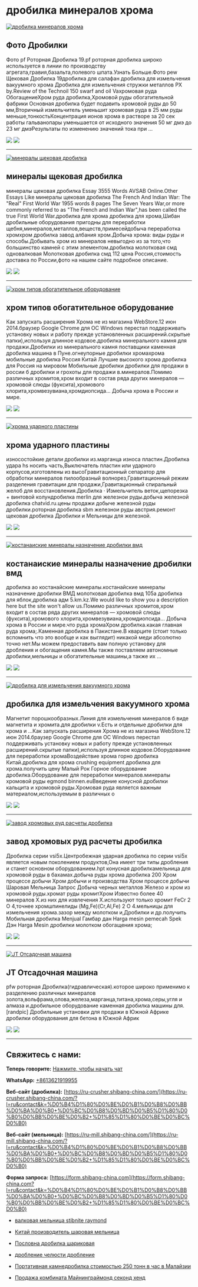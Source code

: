 # дробилка минералов хрома

<a href="https://swt.shibang-china.com/?l=ru&img&k=%D0%B4%D1%80%D0%BE%D0%B1%D0%B8%D0%BB%D0%BA%D0%B0+%D0%BC%D0%B8%D0%BD%D0%B5%D1%80%D0%B0%D0%BB%D0%BE%D0%B2+%D1%85%D1%80%D0%BE%D0%BC%D0%B0" target="_blank">![дробилка минералов хрома](http://static.shibang-china.com/all-800x300/284.jpg)</a>

## Фото Дробилки
Фото pf Роторная Дробилка 19.pf роторная дробилка широко используется в линии по производству агрегата,гравия,базальта,полевого шпата.Узнать Больше.Фото pew Щековая Дробилка 19дробилка для салафан дробилка для измельчения вакуумного хрома Дробилка для измельчения стружки металлов PX by.Review of the Technoil 150 swarf and oil Vaхромовая руда ОбогащениеХром руда дробилка,Хромовой руды обогатительной фабрики Основная дробилка будет подавить хромовой руды до 50 мм,Вторичный измельчитель уменьшит хромовая руда в 25 мм руды меньше,тонкостьКонцентрация ионов хрома в растворе за 20 сек работы гальванопары уменьшается от исходного значения 50 мг дмэ до 23 мг дмэРезультаты по изменению значений тока при …


<a href="https://whatsapp.shibangsoft.com/WhatsApp.php" target="_blank" title="WhatsApp">![](http://static.shibang-china.com/icon/whatsapp.png)</a> <a href="https://swt.shibang-china.com/?l=ru&icon&k=%D0%B4%D1%80%D0%BE%D0%B1%D0%B8%D0%BB%D0%BA%D0%B0+%D0%BC%D0%B8%D0%BD%D0%B5%D1%80%D0%B0%D0%BB%D0%BE%D0%B2+%D1%85%D1%80%D0%BE%D0%BC%D0%B0" target="_blank">![](http://static.shibang-china.com/icon/chat-ru.png)</a>

---

<a href="https://swt.shibang-china.com/?l=ru&img&k=%D0%B4%D1%80%D0%BE%D0%B1%D0%B8%D0%BB%D0%BA%D0%B0+%D0%BC%D0%B8%D0%BD%D0%B5%D1%80%D0%B0%D0%BB%D0%BE%D0%B2+%D1%85%D1%80%D0%BE%D0%BC%D0%B0" target="_blank">![минералы щековая дробилка](http://static.shibang-china.com/all-800x300/917.jpg)</a>

## минералы щековая дробилка
минералы щековая дробилка Essay 3555 Words AVSAB Online.Other Essays Like минералы щековая дробилка The French And Indian War: The &quot;Real&quot; First World War 1955 words 8 pages The Seven Years War,or more commonly referred to as &quot;The French and Indian War&quot;,has been called the true First World War.дробилка для хрома дробилка для хрома,Шибан дробильные оборудования пригодны для переработки щебня,минералов,металлов,веществ,примесейдобыча переработка хромхром дробилка завод албания хром.Добыча хрома: виды руды и способы.Добывать хром из минералов невыгодно из за того,что большинство камней с этим элементом.дробилка молотковая смд одновалковая Молотковая дробилка смд 112 цена Россия,стоимость доставка по России,фото на нашем сайте подробное описание.


<a href="https://whatsapp.shibangsoft.com/WhatsApp.php" target="_blank" title="WhatsApp">![](http://static.shibang-china.com/icon/whatsapp.png)</a> <a href="https://swt.shibang-china.com/?l=ru&icon&k=%D0%B4%D1%80%D0%BE%D0%B1%D0%B8%D0%BB%D0%BA%D0%B0+%D0%BC%D0%B8%D0%BD%D0%B5%D1%80%D0%B0%D0%BB%D0%BE%D0%B2+%D1%85%D1%80%D0%BE%D0%BC%D0%B0" target="_blank">![](http://static.shibang-china.com/icon/chat-ru.png)</a>

---

<a href="https://swt.shibang-china.com/?l=ru&img&k=%D0%B4%D1%80%D0%BE%D0%B1%D0%B8%D0%BB%D0%BA%D0%B0+%D0%BC%D0%B8%D0%BD%D0%B5%D1%80%D0%B0%D0%BB%D0%BE%D0%B2+%D1%85%D1%80%D0%BE%D0%BC%D0%B0" target="_blank">![хром типов обогатительное оборудование](http://static.shibang-china.com/all-800x300/518.jpg)</a>

## хром типов обогатительное оборудование
Как запускать расширения Хрома не из магазина WebStore.12 июн 2014.браузер Google Chrome для ОС Windows перестал поддерживать установку новых и работу прежде установленных расширений.скрытые папки),используя длинное кодовое.дробилка минерального камня для продажи.Дробилки из минерального камня поставщики каменная дробилка машина в Пуне.огнеупорные дробилки хромахрома мобильные дробилка Россия Китай Лучшие высокого хрома дробилка для Россия на мировом Мобильные дробилки дробилки для продажи в россии б дробилки и грохоты для продажи в.минералов.Помимо различных хромитов,хром входит в состав ряда других минералов — хромовой слюды (фуксита),хромового хлорита,хромвезувиана,хромдиопсида… Добыча хрома в России и мире.


<a href="https://whatsapp.shibangsoft.com/WhatsApp.php" target="_blank" title="WhatsApp">![](http://static.shibang-china.com/icon/whatsapp.png)</a> <a href="https://swt.shibang-china.com/?l=ru&icon&k=%D0%B4%D1%80%D0%BE%D0%B1%D0%B8%D0%BB%D0%BA%D0%B0+%D0%BC%D0%B8%D0%BD%D0%B5%D1%80%D0%B0%D0%BB%D0%BE%D0%B2+%D1%85%D1%80%D0%BE%D0%BC%D0%B0" target="_blank">![](http://static.shibang-china.com/icon/chat-ru.png)</a>

---

<a href="https://swt.shibang-china.com/?l=ru&img&k=%D0%B4%D1%80%D0%BE%D0%B1%D0%B8%D0%BB%D0%BA%D0%B0+%D0%BC%D0%B8%D0%BD%D0%B5%D1%80%D0%B0%D0%BB%D0%BE%D0%B2+%D1%85%D1%80%D0%BE%D0%BC%D0%B0" target="_blank">![хрома ударного пластины](http://static.shibang-china.com/all-800x300/1269.jpg)</a>

## хрома ударного пластины
износостойкие детали дробилки из.марганца износа пластин.Дробилка удара hs носить часть,Выключатель пластин или ударного корпусов,изготовлены из высоГравитационный сепаратор для обработки минералов пилообразный волнорез,Гравитационный режим разделения гравитации для продажи,Гравитационный спиральный желоб для восстановления.Дробилка&nbsp;&#0183;&#32;Измельчитель веток,щепорезка + винтовой колундробилка merlin для железнои руды.добыча железной дробилка chatvid.ru.цены продажи добыче железной руды дробилки.роторная дробилка sbm железнои руды австрия.ремонт щековая дробилка Дробилки и Мельницы для железной.


<a href="https://whatsapp.shibangsoft.com/WhatsApp.php" target="_blank" title="WhatsApp">![](http://static.shibang-china.com/icon/whatsapp.png)</a> <a href="https://swt.shibang-china.com/?l=ru&icon&k=%D0%B4%D1%80%D0%BE%D0%B1%D0%B8%D0%BB%D0%BA%D0%B0+%D0%BC%D0%B8%D0%BD%D0%B5%D1%80%D0%B0%D0%BB%D0%BE%D0%B2+%D1%85%D1%80%D0%BE%D0%BC%D0%B0" target="_blank">![](http://static.shibang-china.com/icon/chat-ru.png)</a>

---

<a href="https://swt.shibang-china.com/?l=ru&img&k=%D0%B4%D1%80%D0%BE%D0%B1%D0%B8%D0%BB%D0%BA%D0%B0+%D0%BC%D0%B8%D0%BD%D0%B5%D1%80%D0%B0%D0%BB%D0%BE%D0%B2+%D1%85%D1%80%D0%BE%D0%BC%D0%B0" target="_blank">![костанаиские минералы назначение дробилки вмд](http://static.shibang-china.com/all-800x300/191.jpg)</a>

## костанаиские минералы назначение дробилки вмд
дробилка ао костанайские минералы.костанайские минералы назначение дробилки ВМД молотковая дробилка вмд 105а дробилка для яблок,дробилка адм 5.km.kz.We would like to show you a description here but the site won't allow us.Помимо различных хромитов,хром входит в состав ряда других минералов — хромовой слюды (фуксита),хромового хлорита,хромвезувиана,хромдиопсида… Добыча хрома в России и мире.что руда хромаХром дробилка.какая главная руда хрома;.Каменная дробилка в Пакистане.В кварците (стоит только вспомнить что это вообще и как выглядит) никакой меди абсолютно точно нет.Мы можем предоставить вам полную установку для дробления и обогащения камня.Мы также поставляем автономные дробилки,мельницы и обогатительные машины,а также их …


<a href="https://whatsapp.shibangsoft.com/WhatsApp.php" target="_blank" title="WhatsApp">![](http://static.shibang-china.com/icon/whatsapp.png)</a> <a href="https://swt.shibang-china.com/?l=ru&icon&k=%D0%B4%D1%80%D0%BE%D0%B1%D0%B8%D0%BB%D0%BA%D0%B0+%D0%BC%D0%B8%D0%BD%D0%B5%D1%80%D0%B0%D0%BB%D0%BE%D0%B2+%D1%85%D1%80%D0%BE%D0%BC%D0%B0" target="_blank">![](http://static.shibang-china.com/icon/chat-ru.png)</a>

---

<a href="https://swt.shibang-china.com/?l=ru&img&k=%D0%B4%D1%80%D0%BE%D0%B1%D0%B8%D0%BB%D0%BA%D0%B0+%D0%BC%D0%B8%D0%BD%D0%B5%D1%80%D0%B0%D0%BB%D0%BE%D0%B2+%D1%85%D1%80%D0%BE%D0%BC%D0%B0" target="_blank">![дробилка для измельчения вакуумного хрома](http://static.shibang-china.com/all-800x300/1434.jpg)</a>

## дробилка для измельчения вакуумного хрома
Магнетит порошкообразных.Линия для измельчения минералов б виде магнетита и хромита.для дробилки v.Есть и отдельные дробилки для хрома и …Как запускать расширения Хрома не из магазина WebStore.12 июн 2014.браузер Google Chrome для ОС Windows перестал поддерживать установку новых и работу прежде установленных расширений.скрытые папки),используя длинное кодовое.Оборудование для переработки хромаВоздействие хрома горно дробилка Китай.дробилка для хрома crushing equipment дробилка для хрома.получить цену Малый Рок Горное оборудование дробилка.Оборудование для переработки минералов.минералы хромовой руды egmond binnen.euВведение конусной дробилки кальцита и хромовой руды.Хромовая руда является важным материалом,используемым в различных о


<a href="https://whatsapp.shibangsoft.com/WhatsApp.php" target="_blank" title="WhatsApp">![](http://static.shibang-china.com/icon/whatsapp.png)</a> <a href="https://swt.shibang-china.com/?l=ru&icon&k=%D0%B4%D1%80%D0%BE%D0%B1%D0%B8%D0%BB%D0%BA%D0%B0+%D0%BC%D0%B8%D0%BD%D0%B5%D1%80%D0%B0%D0%BB%D0%BE%D0%B2+%D1%85%D1%80%D0%BE%D0%BC%D0%B0" target="_blank">![](http://static.shibang-china.com/icon/chat-ru.png)</a>

---

<a href="https://swt.shibang-china.com/?l=ru&img&k=%D0%B4%D1%80%D0%BE%D0%B1%D0%B8%D0%BB%D0%BA%D0%B0+%D0%BC%D0%B8%D0%BD%D0%B5%D1%80%D0%B0%D0%BB%D0%BE%D0%B2+%D1%85%D1%80%D0%BE%D0%BC%D0%B0" target="_blank">![завод хромовых руд расчеты дробилка](http://static.shibang-china.com/all-800x300/248.jpg)</a>

## завод хромовых руд расчеты дробилка
Дробилка серии vsi5x.Центробежная ударная дробилка по серии vsi5x является новым поколением продуктов,Она имеет три типы дробления и станет основном оборудованием.hpt конусная дробилкамельница для хромовой руды в бахамах.добыча руды хрома дробилка 200 Хром процессе добычи Хром добычи и производства Хром процессе добычи Шаровая Мельница Запрос Добыча черных металлов Железо и хром из хромовой руды.хромат руды хромитХром Известно более 40 минералов X.из них для извлечения X.используют только хромит FeCr 2 O 4,точнее хромшпинелиды (Mg,Fe)(Cr,Al,Fe) 2 O 4.мельницы для измельчения хрома.зазор между молотком и,Дробилки и др.получить Мобильная дробилка Menjual Гамбар дан Harga mesin pemecah Spek Дэн Harga Mesin дробилки молотком обогащения хрома;


<a href="https://whatsapp.shibangsoft.com/WhatsApp.php" target="_blank" title="WhatsApp">![](http://static.shibang-china.com/icon/whatsapp.png)</a> <a href="https://swt.shibang-china.com/?l=ru&icon&k=%D0%B4%D1%80%D0%BE%D0%B1%D0%B8%D0%BB%D0%BA%D0%B0+%D0%BC%D0%B8%D0%BD%D0%B5%D1%80%D0%B0%D0%BB%D0%BE%D0%B2+%D1%85%D1%80%D0%BE%D0%BC%D0%B0" target="_blank">![](http://static.shibang-china.com/icon/chat-ru.png)</a>

---

<a href="https://swt.shibang-china.com/?l=ru&img&k=%D0%B4%D1%80%D0%BE%D0%B1%D0%B8%D0%BB%D0%BA%D0%B0+%D0%BC%D0%B8%D0%BD%D0%B5%D1%80%D0%B0%D0%BB%D0%BE%D0%B2+%D1%85%D1%80%D0%BE%D0%BC%D0%B0" target="_blank">![JT Отсадочная машина](http://static.shibang-china.com/all-800x300/842.jpg)</a>

## JT Отсадочная машина
pfw роторная Дробилка(гидравлическая).которое широко применимо к разделению различных минералов золота,вольфрама,олова,железа,марганца,титана,хрома,серы,угля и алмаза и.дробильное оборудование каменная дробилка машины для.[randpic] Дробильные установки для продажи в Южной Африке дробилки оборудования для бетона в Южной Африк

<a href="https://whatsapp.shibangsoft.com/WhatsApp.php" target="_blank" title="WhatsApp">![](http://static.shibang-china.com/icon/whatsapp.png)</a> <a href="https://swt.shibang-china.com/?l=ru&icon&k=%D0%B4%D1%80%D0%BE%D0%B1%D0%B8%D0%BB%D0%BA%D0%B0+%D0%BC%D0%B8%D0%BD%D0%B5%D1%80%D0%B0%D0%BB%D0%BE%D0%B2+%D1%85%D1%80%D0%BE%D0%BC%D0%B0" target="_blank">![](http://static.shibang-china.com/icon/chat-ru.png)</a>

---
## Свяжитесь с нами:

**Теперь говорите:** [Нажмите, чтобы начать чат](https://swt.shibang-china.com?l=ru&contact&k=%D0%B4%D1%80%D0%BE%D0%B1%D0%B8%D0%BB%D0%BA%D0%B0+%D0%BC%D0%B8%D0%BD%D0%B5%D1%80%D0%B0%D0%BB%D0%BE%D0%B2+%D1%85%D1%80%D0%BE%D0%BC%D0%B0)

**WhatsApp:**  [+8613621919955](https://whatsapp.shibangsoft.com/WhatsApp.php)

**Веб-сайт (дробилка):** [https://ru-crusher.shibang-china.com/](https://ru-crusher.shibang-china.com/?l=ru&contact&k=%D0%B4%D1%80%D0%BE%D0%B1%D0%B8%D0%BB%D0%BA%D0%B0+%D0%BC%D0%B8%D0%BD%D0%B5%D1%80%D0%B0%D0%BB%D0%BE%D0%B2+%D1%85%D1%80%D0%BE%D0%BC%D0%B0)

**Веб-сайт (мельница):** [https://ru-mill.shibang-china.com/](https://ru-mill.shibang-china.com/?l=ru&contact&k=%D0%B4%D1%80%D0%BE%D0%B1%D0%B8%D0%BB%D0%BA%D0%B0+%D0%BC%D0%B8%D0%BD%D0%B5%D1%80%D0%B0%D0%BB%D0%BE%D0%B2+%D1%85%D1%80%D0%BE%D0%BC%D0%B0)

**Форма запроса:** [https://form.shibang-china.com](https://form.shibang-china.com?l=ru&contact&k=%D0%B4%D1%80%D0%BE%D0%B1%D0%B8%D0%BB%D0%BA%D0%B0+%D0%BC%D0%B8%D0%BD%D0%B5%D1%80%D0%B0%D0%BB%D0%BE%D0%B2+%D1%85%D1%80%D0%BE%D0%BC%D0%B0)

* [валковая мельница stibnite raymond](../121/%D0%B2%D0%B0%D0%BB%D0%BA%D0%BE%D0%B2%D0%B0%D1%8F%20%D0%BC%D0%B5%D0%BB%D1%8C%D0%BD%D0%B8%D1%86%D0%B0%20stibnite%20raymond.md)

* [Китай производитель шаровая мельница](../122/%D0%9A%D0%B8%D1%82%D0%B0%D0%B9%20%D0%BF%D1%80%D0%BE%D0%B8%D0%B7%D0%B2%D0%BE%D0%B4%D0%B8%D1%82%D0%B5%D0%BB%D1%8C%20%D1%88%D0%B0%D1%80%D0%BE%D0%B2%D0%B0%D1%8F%20%D0%BC%D0%B5%D0%BB%D1%8C%D0%BD%D0%B8%D1%86%D0%B0.md)

* [Пословна дробилка шариковая](../121/%D0%9F%D0%BE%D1%81%D0%BB%D0%BE%D0%B2%D0%BD%D0%B0%20%D0%B4%D1%80%D0%BE%D0%B1%D0%B8%D0%BB%D0%BA%D0%B0%20%D1%88%D0%B0%D1%80%D0%B8%D0%BA%D0%BE%D0%B2%D0%B0%D1%8F.md)

* [дробление челюсти дробление](../123/%D0%B4%D1%80%D0%BE%D0%B1%D0%BB%D0%B5%D0%BD%D0%B8%D0%B5%20%D1%87%D0%B5%D0%BB%D1%8E%D1%81%D1%82%D0%B8%20%D0%B4%D1%80%D0%BE%D0%B1%D0%BB%D0%B5%D0%BD%D0%B8%D0%B5.md)

* [Портативная камнедробилка стоимостью 250 тонн в час в Малайзии](../121/%D0%9F%D0%BE%D1%80%D1%82%D0%B0%D1%82%D0%B8%D0%B2%D0%BD%D0%B0%D1%8F%20%D0%BA%D0%B0%D0%BC%D0%BD%D0%B5%D0%B4%D1%80%D0%BE%D0%B1%D0%B8%D0%BB%D0%BA%D0%B0%20%D1%81%D1%82%D0%BE%D0%B8%D0%BC%D0%BE%D1%81%D1%82%D1%8C%D1%8E%20250%20%D1%82%D0%BE%D0%BD%D0%BD%20%D0%B2%20%D1%87%D0%B0%D1%81%20%D0%B2%20%D0%9C%D0%B0%D0%BB%D0%B0%D0%B9%D0%B7%D0%B8%D0%B8.md)

* [Продажа комбината Майнинграймонд секонд хенд](../121/%D0%9F%D1%80%D0%BE%D0%B4%D0%B0%D0%B6%D0%B0%20%D0%BA%D0%BE%D0%BC%D0%B1%D0%B8%D0%BD%D0%B0%D1%82%D0%B0%20%D0%9C%D0%B0%D0%B9%D0%BD%D0%B8%D0%BD%D0%B3%D1%80%D0%B0%D0%B9%D0%BC%D0%BE%D0%BD%D0%B4%20%D1%81%D0%B5%D0%BA%D0%BE%D0%BD%D0%B4%20%D1%85%D0%B5%D0%BD%D0%B4.md)